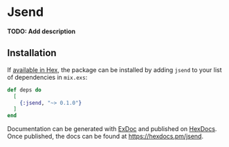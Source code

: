 # Jsend

**TODO: Add description**

## Installation

If [available in Hex](https://hex.pm/docs/publish), the package can be installed
by adding `jsend` to your list of dependencies in `mix.exs`:

```elixir
def deps do
  [
    {:jsend, "~> 0.1.0"}
  ]
end
```

Documentation can be generated with [ExDoc](https://github.com/elixir-lang/ex_doc)
and published on [HexDocs](https://hexdocs.pm). Once published, the docs can
be found at <https://hexdocs.pm/jsend>.

